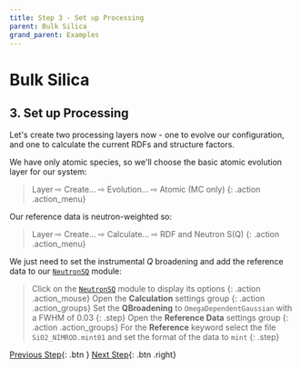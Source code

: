 ```yaml
---
title: Step 3 - Set up Processing
parent: Bulk Silica
grand_parent: Examples
---
```

# Bulk Silica

## 3. Set up Processing

Let's create two processing layers now - one to evolve our configuration, and one to calculate the current RDFs and structure factors.

We have only atomic species, so we'll choose the basic atomic evolution layer for our system:

> Layer &#8680; Create... &#8680; Evolution... &#8680; Atomic (MC only)
{: .action .action_menu}

Our reference data is neutron-weighted so:

> Layer &#8680; Create... &#8680; Calculate... &#8680; RDF and Neutron S(Q)
{: .action .action_menu}

We just need to set the instrumental _Q_ broadening and add the reference data to our [`NeutronSQ`](../../userguide/modules/neutronsq) module:

> Click on the [`NeutronSQ`](../../userguide/modules/neutronsq) module to display its options
{: .action .action_mouse}
> Open the **Calculation** settings group
{: .action .action_groups}
> Set the **QBroadening** to `OmegaDependentGaussian` with a FWHM of 0.03
{: .step}
> Open the **Reference Data** settings group
{: .action .action_groups}
> For the **Reference** keyword select the file `SiO2_NIMROD.mint01` and set the format of the data to `mint`
{: .step}

[Previous Step](step2.md){: .btn }   [Next Step](step4.md){: .btn .right}

